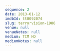 ```yaml
---
sequence: 2
date: 2013-01-12
imdbId: tt0092074
slug: terrorvision-1986
venue: null
venueNotes: null
medium: TCM HD
mediumNotes: null
---
```


